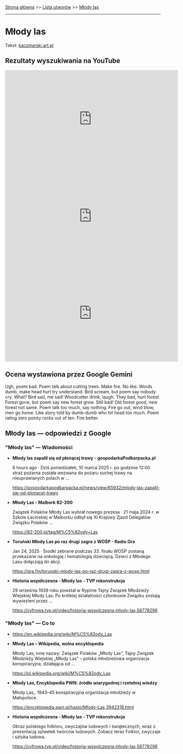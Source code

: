 [Strona główna](../index.md) >> [Lista utworów](../list.md) >> [Młody las](303.md)

---

# Młody las

Tekst: [kaczmarski.art.pl](https://www.kaczmarski.art.pl/tworczosc/wiersze/mlody-las/)

## Rezultaty wyszukiwania na YouTube

<iframe width="560" height="315" src="https://www.youtube.com/embed/VNZM9sYs18U?si=IdontcarewhotheIRSsendsImnotpayingtaxes" title="YouTube video player" frameborder="0" allow="accelerometer; autoplay; clipboard-write; encrypted-media; gyroscope; picture-in-picture; web-share" referrerpolicy="strict-origin-when-cross-origin" allowfullscreen></iframe>

<iframe width="560" height="315" src="https://www.youtube.com/embed/gK_-rX3EgLk?si=IdontcarewhotheIRSsendsImnotpayingtaxes" title="YouTube video player" frameborder="0" allow="accelerometer; autoplay; clipboard-write; encrypted-media; gyroscope; picture-in-picture; web-share" referrerpolicy="strict-origin-when-cross-origin" allowfullscreen></iframe>

<iframe width="560" height="315" src="https://www.youtube.com/embed/XMM5N1RXohk?si=IdontcarewhotheIRSsendsImnotpayingtaxes" title="YouTube video player" frameborder="0" allow="accelerometer; autoplay; clipboard-write; encrypted-media; gyroscope; picture-in-picture; web-share" referrerpolicy="strict-origin-when-cross-origin" allowfullscreen></iframe>

## Ocena wystawiona przez Google Gemini

Ugh, poem bad. Poem talk about cutting trees. Make fire. No like. Words dumb, make head hurt try understand. Bird scream, but poem say nobody cry. What? Bird sad, me sad! Woodcutter drink, laugh. They bad, hurt forest. Forest gone, but poem say new forest grow. Still bad! Old forest good, new forest not same. Poem talk too much, say nothing. Fire go out, wind blow, men go home. Like story told by dumb-dumb who hit head too much. Poem rating zero pointy rocks out of ten. Fire better. 


## Młody las — odpowiedzi z Google

### "Młody las" — Wiadomości

- **Młody las zapalił się od płonącej trawy - gospodarkaPodkarpacka.pl**

    6 hours ago  ·  Dziś poniedziałek, 10 marca 2025 r. po godzinie 12:00 straż pożarna została wezwana do pożaru suchej trawy na nieuprawianych polach w ... 

   <https://gospodarkapodkarpacka.pl/news/view/65932/mlody-las-zapalil-sie-od-plonacej-trawy>
- **Młody Las - Malbork 82-200**

    Związek Polaków Młody Las wybrał nowego prezesa · 21 maja 2024 r. w Szkole Łacińskiej w Malborku odbył się XI Krajowy Zjazd Delegatów Związku Polaków ... 

   <https://82-200.pl/tag/M%C5%82ody+Las>
- **Toruński Młody Las po raz drugi zagra z WOŚP - Radio Gra**

    Jan 24, 2025  ·  Środki zebrane podczas 33. finału WOŚP zostaną przekazane na onkologię i hematologię dziecięcą. Dzieci z Młodego Lasu dołączają do akcji. 

   <https://gra.fm/torunski-mlody-las-po-raz-drugi-zagra-z-wosp.html>
- **Historia współczesna - Młody las - TVP rekonstrukcja**

    29 września 1939 roku powstał w Rypinie Tajny Związek Młodzieży Wiejskiej Młody Las. Po krótkiej działalności członkowie Związku zostają wywiezieni przez ... 

   <https://cyfrowa.tvp.pl/video/historia-wspolczesna,mlody-las,58778296>

### "Młody las" — Co to

- <https://en.wikipedia.org/wiki/M%C5%82ody_Las>
- **Młody Las – Wikipedia, wolna encyklopedia**

    Młody Las; inne nazwy: Związek Polaków „Młody Las”, Tajny Związek Młodzieży Wiejskiej „Młody Las” – polska młodzieżowa organizacja konspiracyjna, działająca od ... 

   <https://pl.wikipedia.org/wiki/M%C5%82ody_Las>
- **Młody Las, Encyklopedia PWN: źródło wiarygodnej i rzetelnej wiedzy**

    Młody Las,. 1943–45 konspiracyjna organizacja młodzieży w Małopolsce. 

   <https://encyklopedia.pwn.pl/haslo/Mlody-Las;3942318.html>
- **Historia współczesna - Młody las - TVP rekonstrukcja**

    Obraz polskiego folkloru, zwyczajów ludowych i świątecznych, wraz z prezentacją sylwetek twórców ludowych. Zobacz teraz Folklor, zwyczaje i sztuka ludowa. 

   <https://cyfrowa.tvp.pl/video/historia-wspolczesna,mlody-las,58778296>

